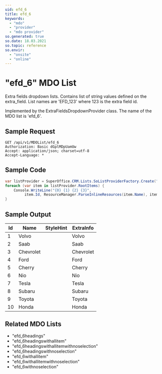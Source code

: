 ```yaml
---
uid: efd_6
title: efd_6
keywords:
  - "mdo"
  - "provider"
  - "mdo provider"
so.generated: true
so.date: 18.03.2021
so.topic: reference
so.envir:
  - "onsite"
  - "online"
---
```


# "efd_6" MDO List
Extra fields dropdown lists. Contains list of string values defined on the extra_field.
List names are 'EFD_123' where 123 is the extra field id.



Implemented by the <see cref="T:SuperOffice.CRM.Lists.ExtraFieldsDropdownProvider">ExtraFieldsDropdownProvider</see> class.
The name of the MDO list is 'efd_6'.




## Sample Request

```http!
GET /api/v1/MDOList/efd_6
Authorization: Basic dGplMDpUamUw
Accept: application/json; charset=utf-8
Accept-Language: *

```

## Sample Code
```cs
var listProvider = SuperOffice.CRM.Lists.SoListProviderFactory.Create("efd_6", forceFlatList: true);
foreach (var item in listProvider.RootItems) {
    Console.WriteLine("{0} {1} {2} {3}", 
         item.Id, ResourceManager.ParseInlineResources(item.Name), item.StyleHint, item.ExtraInfo);
}
```

## Sample Output

|Id   | Name  |StyleHint|ExtraInfo |
| --- | ----- | ------- | -------- |
|1|Volvo||Volvo|
|2|Saab||Saab|
|3|Chevrolet||Chevrolet|
|4|Ford||Ford|
|5|Cherry||Cherry|
|6|Nio||Nio|
|7|Tesla||Tesla|
|8|Subaru||Subaru|
|9|Toyota||Toyota|
|10|Honda||Honda|


## Related MDO Lists

* "efd_6headings"
* "efd_6headingswithallitem"
* "efd_6headingswithallitemwithnoselection"
* "efd_6headingswithnoselection"
* "efd_6withallitem"
* "efd_6withallitemwithnoselection"
* "efd_6withnoselection"
